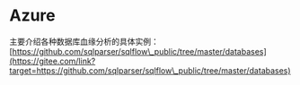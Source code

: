 # Azure

主要介绍各种数据库血缘分析的具体实例： [https://github.com/sqlparser/sqlflow\_public/tree/master/databases](https://gitee.com/link?target=https://github.com/sqlparser/sqlflow\_public/tree/master/databases)

